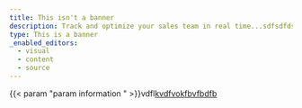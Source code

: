```yaml
---
title: This isn't a banner
description: Track and optimize your sales team in real time...sdfsdfdsfvbhfhfghgh
type: This is a banner
_enabled_editors:
  - visual
  - content
  - source
---
```

{{< param "param information " >}}vdfl[kvdfvokfbvfbdfb]()